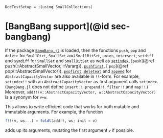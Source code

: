 ```@meta
DocTestSetup = :(using SmallCollections)
```

# [BangBang support](@id sec-bangbang)

If the package [`BangBang.jl`](https://github.com/JuliaFolds2/BangBang.jl)
is loaded, then the functions
`push`,
`pop` and
`delete`
for `SmallDict`, `SmallSet` and `SmallBitSet`,
`union`,
`intersect`,
`setdiff` and
`symdiff`
for `SmallSet` and `SmallBitSet` as well as
[`setindex`](@ref),
[`push`](@ref push(::AbstractSmallVector, ::Vararg)),
[`pushfirst`](@ref),
[ `pop`](@ref pop(::AbstractSmallVector)),
[`popfirst`](@ref),
[`deleteat`](@ref) and
[`append`](@ref)
for `AbstractCapacityVector`
are also available in `!!`-form.
For example, `setindex!!` with an `AbstractCapacityVector` as first argument calls `setindex`.
(`BangBang.jl` does not define `insert!!`, `prepend!!`, `filter!!` and `map!!`.)
Moreover, `add!!(v::AbstractCapacityVector, w::AbstractCapacityVector)` is a synonym for `v+w`.

This allows to write efficient code that works for both mutable and immutable arguments.
For example, the function
```julia
f!!(v, ws...) = foldl(add!!, ws; init = v)
```
adds up its arguments, mutating the first argument `v` if possible.

